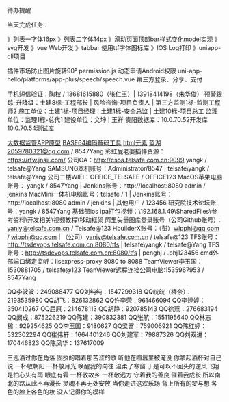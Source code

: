 待办提醒

当天完成任务：



》列表一字体16px
》列表二字体14px
》滑动页面顶部bar样式变化model实现
》svg开发
》vue Web开发
》tabbar 使用ttf字体图标库
》IOS Log打印
》uniapp-cli项目


插件市场防止图片旋转90°
permission.js 动态申请Android权限 uni-app-hello/platforms/app-plus/speech/speech.vue
第三方登录、分享、支付

手机短信验证：陶权 / 13681615880（张仁玉）| 13918414198（朱华俊）
预警跟踪-升降级：土建8标-工程部长 | 风险咨询-项目负责人 | 第三方监测1标-监测工程师2
施工单位：土建1标-项目经理 | 土建1标-安全总监 | 土建10标-项目总工
监理单位：监理1标-总代1
建设单位：文坤 | 王祥
贵阳数据库：10.0.70.52开发库 10.0.70.54测试库


[大数据监管APP原型](https://obybci.axshare.com/#g=1&p=%E6%89%8B%E6%9C%BA%E5%8F%B7%E7%99%BB%E5%BD%95&id=fun81w)
[BASE64编码解码工具](http://tools.jb51.net/transcoding/base64)
[html元素](https://www.runoob.com/tags/html-reference.html)
[蓝湖](https://lanhuapp.com) 2059780321@qq.com / 8547Yang
彩虹屁老婆插件资源：https://rfw.jnsii.com/
公司OA：http://csoa.telsafe.com.cn:9099 yangk / telsafe@Yang
SAMSUNG本机账号：Administrator/8547 | telsafe\yangk / telsafe@Yang
公司二楼WIFI：OFFICE_TELSAFE / OFFICE123
MacOS苹果电脑账号： yangk / 8547Yang | Jenkins账号：http://localhost:8080  admin / jenkins 
MacMini一体机电脑账号：telsafe / 1 | Jenkins账号：http://localhost:8080 admin / jenkins | 其他用户 / 123456
研究院技术论坛账号：yangk / 8547Yang
基础部ios ipa打包视频：\\192.168.1.49\SharedFiles\参考资料\开发相关\视频教程\移动框架
阿里矢量图库登录账号（公司Github账号）：yanjy@telsafe.com.cn / Telsafe@123
HbuilderX账号：（彭）wipphj@qq.com / wipphj@qq.com | （公司）yanjy@telsafe.com.cn / telsafe@123
TFS账号：http://tsdevops.telsafe.com.cn:8080/tfs | telsafe\yangk / telsafe@Yang
TFS账号：http://tsdevops.telsafe.com.cn:8080/tfs | penghj / .phj123456
cmd外部端口绑定监听：iisexpress-proxy 8080 to 8088
TeamViewer李玉国：1530881705 / telsafe@123
TeanViewer远程连接公司电脑:1535967953 / 8547Yang



QQ李波波：249088477
QQ刘纯纯：1547299318
QQ皖皖（椿奈）：2193535980
QQ胡飞：826132862
QQ许李荣：961466094
QQ李婷婷：350410267
QQ屈原：214678113
QQ胡静：920785143
QQ徐燕：276683194
QQ阚成：875226219
QQ陈建：390832381
QQ张航：1551195640
QQ林志稼：929254625
QQ李玉国：9180627
QQ梁富：759006921
QQ陈红婷：532302294
QQ崔伟轩：1664401246
QQ刘建军：79887326
QQ刘双进：170446823
QQ陈凤华：137617009




三巡酒过你在角落
固执的唱着那苦涩的歌
听他在喧嚣里被淹没
你拿起酒杯对自己说
一杯敬朝阳
一杯敬月光
唤醒我的向往 温柔了寒窗
于是可以不回头的逆风飞翔
是怕心头有雨 眼底有霜
一杯敬故乡
一杯敬远方
守着我的善良
催着我成长
所以南北的路从此不再漫长
灵魂不再无处安放
当你走进这欢乐场
背上所有的梦与想
各色的脸上各色的妆
没人记得你的模样


